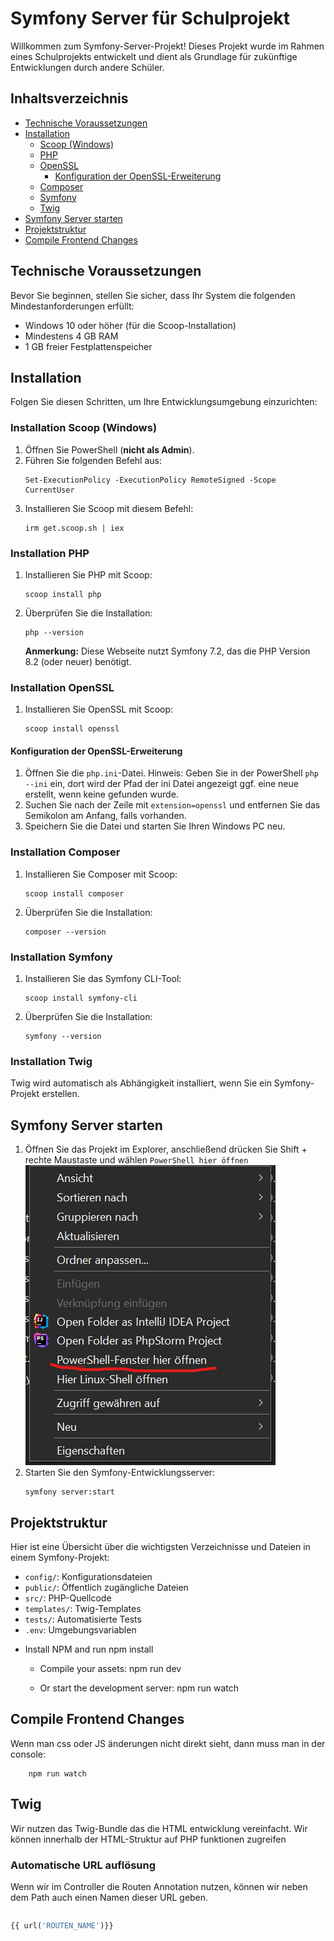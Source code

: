 # Symfony Server für Schulprojekt

Willkommen zum Symfony-Server-Projekt! Dieses Projekt wurde im Rahmen eines Schulprojekts entwickelt und dient als Grundlage für zukünftige Entwicklungen durch andere Schüler.

## Inhaltsverzeichnis
- [Technische Voraussetzungen](#technische-voraussetzungen)
- [Installation](#installation)
  - [Scoop (Windows)](#installation-scoop-windows)
  - [PHP](#installation-php)
  - [OpenSSL](#installation-openssl)
    - [Konfiguration der OpenSSL-Erweiterung](#konfiguration-der-openssl-erweiterung)
  - [Composer](#installation-composer)
  - [Symfony](#installation-symfony)
  - [Twig](#installation-twig)
- [Symfony Server starten](#symfony-server-starten)
- [Projektstruktur](#projektstruktur)
- [Compile Frontend Changes](#compile-frontend-changes)

## Technische Voraussetzungen

Bevor Sie beginnen, stellen Sie sicher, dass Ihr System die folgenden Mindestanforderungen erfüllt:

- Windows 10 oder höher (für die Scoop-Installation)
- Mindestens 4 GB RAM
- 1 GB freier Festplattenspeicher

## Installation

Folgen Sie diesen Schritten, um Ihre Entwicklungsumgebung einzurichten:

### Installation Scoop (Windows)

1. Öffnen Sie PowerShell (**nicht als Admin**).
2. Führen Sie folgenden Befehl aus:
   ```shell
   Set-ExecutionPolicy -ExecutionPolicy RemoteSigned -Scope CurrentUser
   ```
3. Installieren Sie Scoop mit diesem Befehl:
   ```shell
   irm get.scoop.sh | iex
   ```

### Installation PHP

1. Installieren Sie PHP mit Scoop:
   ```shell
   scoop install php
   ```
2. Überprüfen Sie die Installation:
   ```shell
   php --version
   ```

   **Anmerkung:** Diese Webseite nutzt Symfony 7.2, das die PHP Version 8.2 (oder neuer) benötigt.

### Installation OpenSSL

1. Installieren Sie OpenSSL mit Scoop:
   ```shell
   scoop install openssl
   ```

#### Konfiguration der OpenSSL-Erweiterung

1. Öffnen Sie die `php.ini`-Datei. Hinweis: Geben Sie in der PowerShell `php --ini` ein, dort wird der Pfad der ini
   Datei angezeigt ggf. eine neue erstellt, wenn keine gefunden wurde.
2. Suchen Sie nach der Zeile mit `extension=openssl` und entfernen Sie das Semikolon am Anfang, falls vorhanden.
3. Speichern Sie die Datei und starten Sie Ihren Windows PC neu.

### Installation Composer

1. Installieren Sie Composer mit Scoop:
   ```shell
   scoop install composer
   ```
2. Überprüfen Sie die Installation:
   ```shell
   composer --version
   ```

### Installation Symfony

1. Installieren Sie das Symfony CLI-Tool:
   ```shell
   scoop install symfony-cli
   ```
2. Überprüfen Sie die Installation:
   ```shell
   symfony --version
   ```

### Installation Twig

Twig wird automatisch als Abhängigkeit installiert, wenn Sie ein Symfony-Projekt erstellen.

## Symfony Server starten
1. Öffnen Sie das Projekt im Explorer, anschließend drücken Sie Shift + rechte Maustaste und wählen `PowerShell hier öffnen`
   ![PowerShell im Kontextmenü öffnen](img.png)
2. Starten Sie den Symfony-Entwicklungsserver:
   ```shell
   symfony server:start
   ```

## Projektstruktur

Hier ist eine Übersicht über die wichtigsten Verzeichnisse und Dateien in einem Symfony-Projekt:

- `config/`: Konfigurationsdateien
- `public/`: Öffentlich zugängliche Dateien
- `src/`: PHP-Quellcode
- `templates/`: Twig-Templates
- `tests/`: Automatisierte Tests
- `.env`: Umgebungsvariablen


* Install NPM and run npm install

    * Compile your assets: npm run dev

    * Or start the development server: npm run watch

## Compile Frontend Changes

Wenn man css oder JS änderungen nicht direkt sieht, dann muss man in der console:

```shell
    npm run watch
```

## Twig

Wir nutzen das Twig-Bundle das die HTML entwicklung vereinfacht. Wir können innerhalb der HTML-Struktur auf PHP
funktionen zugreifen

### Automatische URL auflösung 

Wenn wir im Controller die Routen Annotation nutzen, können wir neben dem Path auch einen Namen dieser URL geben. 

```

```


```php
{{ url('ROUTEN_NAME')}}
```

